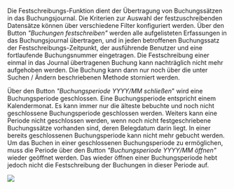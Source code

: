 Die Festschreibungs-Funktion dient der Übertragung von Buchungssätzen in das Buchungsjournal. Die Kriterien zur Auswahl der festzuschreibenden
Datensätze können über verschiedene Filter konfiguriert werden. Über den Button _"Buchungen festschreiben"_ werden alle
aufgelisteten Erfassungen in das Buchungsjournal übertragen, und in jeden betroffenen Buchungssatz der Festschreibungs-Zeitpunkt, der ausführende
Benutzer und eine fortlaufende Buchungsnummer eingetragen. Die Festschreibung einer einmal in das Journal übertragenen Buchung kann nachträglich
nicht mehr aufgehoben werden. Die Buchung kann dann nur noch über die unter Suchen / Ändern beschriebenen Methode storniert werden.

Über den Button _"Buchungsperiode YYYY/MM schließen_" wird eine Buchungsperiode geschlossen. Eine Buchungsperiode entspricht einem
Kalendermonat. Es kann immer nur die älteste bebuchte und noch nicht geschlossene Buchungsperiode geschlossen werden. Weiters kann eine Periode nicht
geschlossen werden, wenn noch nicht festgeschriebene Buchungssätze vorhanden sind, deren Belegdatum darin liegt. In einer bereits geschlossenen
Buchungsperiode kann nicht mehr gebucht werden. Um das Buchen in einer geschlossenen Buchungsperiode zu ermöglichen, muss die Periode über den
Button _"Buchungsperiode YYYY/MM öffnen"_ wieder geöffnet werden. Das wieder öffnen einer Buchungsperiode hebt jedoch nicht die
Festschreibung der Buchungen in dieser Periode auf.

![](img/clip_image085.png)
